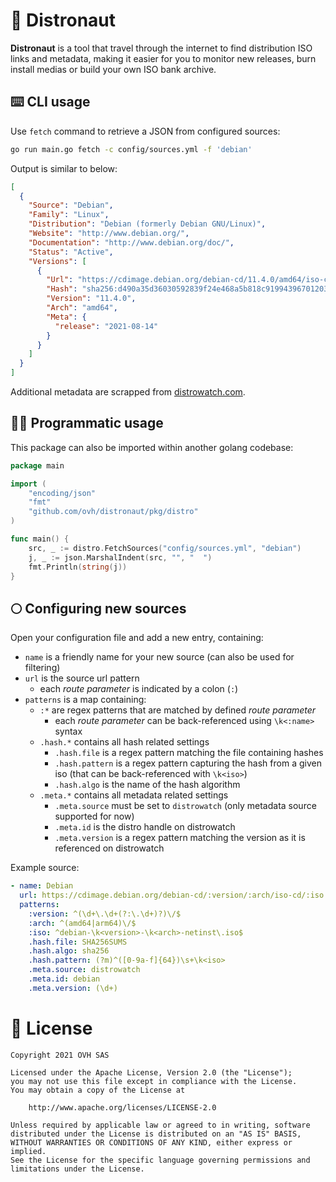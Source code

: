 # 🚀 Distronaut

**Distronaut** is a tool that travel through the internet to find distribution ISO links and metadata, making it easier for you to monitor new releases, burn install medias or build your own ISO bank archive.

## ⌨️ CLI usage

Use `fetch` command to retrieve a JSON from configured sources:
```bash
go run main.go fetch -c config/sources.yml -f 'debian'
```

Output is similar to below:
```json
[
  {
    "Source": "Debian",
    "Family": "Linux",
    "Distribution": "Debian (formerly Debian GNU/Linux)",
    "Website": "http://www.debian.org/",
    "Documentation": "http://www.debian.org/doc/",
    "Status": "Active",
    "Versions": [
      {
        "Url": "https://cdimage.debian.org/debian-cd/11.4.0/amd64/iso-cd/debian-11.4.0-amd64-netinst.iso",
        "Hash": "sha256:d490a35d36030592839f24e468a5b818c919943967012037d6ab3d65d030ef7f",
        "Version": "11.4.0",
        "Arch": "amd64",
        "Meta": {
          "release": "2021-08-14"
        }
      }
    ]
  }
]
```

Additional metadata are scrapped from [distrowatch.com](https://distrowatch.com).

## 👨‍💻 Programmatic usage

This package can also be imported within another golang codebase:
```go
package main

import (
	"encoding/json"
	"fmt"
	"github.com/ovh/distronaut/pkg/distro"
)

func main() {
	src, _ := distro.FetchSources("config/sources.yml", "debian")
	j, _ := json.MarshalIndent(src, "", "  ")
	fmt.Println(string(j))
}
```

## 🌕 Configuring new sources

Open your configuration file and add a new entry, containing:
- `name` is a friendly name for your new source (can also be used for filtering)
- `url` is the source url pattern
  - each *route parameter* is indicated by a colon (`:`)
- `patterns` is a map containing:
  - `:*` are regex patterns that are matched by defined *route parameter*
    - each *route parameter* can be back-referenced using `\k<:name>` syntax
  - `.hash.*` contains all hash related settings 
    - `.hash.file` is a regex pattern matching the file containing hashes 
    - `.hash.pattern` is a regex pattern capturing the hash from a given iso (that can be back-referenced with `\k<iso>`)
    - `.hash.algo` is the name of the hash algorithm
  - `.meta.*` contains all metadata related settings
    - `.meta.source` must be set to `distrowatch` (only metadata source supported for now)
    - `.meta.id` is the distro handle on distrowatch
    - `.meta.version` is a regex pattern matching the version as it is referenced on distrowatch

Example source:
```yml
- name: Debian
  url: https://cdimage.debian.org/debian-cd/:version/:arch/iso-cd/:iso
  patterns:
    :version: ^(\d+\.\d+(?:\.\d+)?)\/$
    :arch: ^(amd64|arm64)\/$
    :iso: ^debian-\k<version>-\k<arch>-netinst\.iso$
    .hash.file: SHA256SUMS
    .hash.algo: sha256
    .hash.pattern: (?m)^([0-9a-f]{64})\s+\k<iso>
    .meta.source: distrowatch
    .meta.id: debian
    .meta.version: (\d+)
```

# 📜 License
 
```
Copyright 2021 OVH SAS
 
Licensed under the Apache License, Version 2.0 (the "License");
you may not use this file except in compliance with the License.
You may obtain a copy of the License at
 
    http://www.apache.org/licenses/LICENSE-2.0
 
Unless required by applicable law or agreed to in writing, software
distributed under the License is distributed on an "AS IS" BASIS,
WITHOUT WARRANTIES OR CONDITIONS OF ANY KIND, either express or implied.
See the License for the specific language governing permissions and
limitations under the License.
```